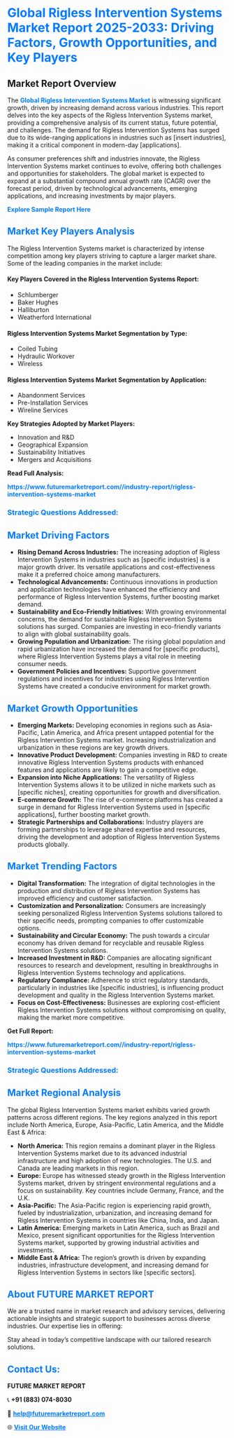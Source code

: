 <h1 style="color: #007BFF;">Global Rigless Intervention Systems Market Report 2025-2033: Driving Factors, Growth Opportunities, and Key Players</h1>

<section id="overview">
<h2>Market Report Overview</h2>
<p>The <a href="https://www.futuremarketreport.com//industry-report/rigless-intervention-systems-market" style="color: #007BFF; text-decoration: none;"><strong>Global Rigless Intervention Systems Market</strong></a> is witnessing significant growth, driven by increasing demand across various industries. This report delves into the key aspects of the Rigless Intervention Systems market, providing a comprehensive analysis of its current status, future potential, and challenges. The demand for Rigless Intervention Systems has surged due to its wide-ranging applications in industries such as [insert industries], making it a critical component in modern-day [applications].</p>
<p>As consumer preferences shift and industries innovate, the Rigless Intervention Systems market continues to evolve, offering both challenges and opportunities for stakeholders. The global market is expected to expand at a substantial compound annual growth rate (CAGR) over the forecast period, driven by technological advancements, emerging applications, and increasing investments by major players.</p>
</section>

<section id="overview">
<p><a href="https://www.futuremarketreport.com//request-sample/reportId=87963" style="color: #007BFF; text-decoration: none;"><strong>Explore Sample Report Here</strong></a></p>
</section>

<section id="key-players">
<h2 style="color: #007BFF;">Market Key Players Analysis</h2>
<p>The Rigless Intervention Systems market is characterized by intense competition among key players striving to capture a larger market share. Some of the leading companies in the market include:</p>
<h4>Key Players Covered in the Rigless Intervention Systems Report:</h4>
<ul><li>Schlumberger</li><li>Baker Hughes</li><li>Halliburton</li><li>Weatherford International</li></ul>
<h4>Rigless Intervention Systems Market Segmentation by Type:</h4>
<ul><li>Coiled Tubing</li><li>Hydraulic Workover</li><li>Wireless</li></ul>

<h4>Rigless Intervention Systems Market Segmentation by Application:</h4>
<ul><li>Abandonment Services</li><li>Pre-Installation Services</li><li>Wireline Services</li></ul>
<p><strong>Key Strategies Adopted by Market Players:</strong></p>
<ul>
<li>Innovation and R&D</li>
<li>Geographical Expansion</li>
<li>Sustainability Initiatives</li>
<li>Mergers and Acquisitions</li>
</ul>
</section>

<section>
<p><strong>Read Full Analysis: </strong></p><a href="https://www.futuremarketreport.com//industry-report/rigless-intervention-systems-market" style="color: #007BFF; text-decoration: none;"><strong>https://www.futuremarketreport.com//industry-report/rigless-intervention-systems-market</strong></a>
<h3 style="color: #007BFF;">Strategic Questions Addressed:</h3>
</section>

<section id="driving-factors">
<h2 style="color: #007BFF;">Market Driving Factors</h2>
<ul>
<li><strong>Rising Demand Across Industries:</strong> The increasing adoption of Rigless Intervention Systems in industries such as [specific industries] is a major growth driver. Its versatile applications and cost-effectiveness make it a preferred choice among manufacturers.</li>
<li><strong>Technological Advancements:</strong> Continuous innovations in production and application technologies have enhanced the efficiency and performance of Rigless Intervention Systems, further boosting market demand.</li>
<li><strong>Sustainability and Eco-Friendly Initiatives:</strong> With growing environmental concerns, the demand for sustainable Rigless Intervention Systems solutions has surged. Companies are investing in eco-friendly variants to align with global sustainability goals.</li>
<li><strong>Growing Population and Urbanization:</strong> The rising global population and rapid urbanization have increased the demand for [specific products], where Rigless Intervention Systems plays a vital role in meeting consumer needs.</li>
<li><strong>Government Policies and Incentives:</strong> Supportive government regulations and incentives for industries using Rigless Intervention Systems have created a conducive environment for market growth.</li>
</ul>
</section>

<section id="growth-opportunities">
<h2 style="color: #007BFF;">Market Growth Opportunities</h2>
<ul>
<li><strong>Emerging Markets:</strong> Developing economies in regions such as Asia-Pacific, Latin America, and Africa present untapped potential for the Rigless Intervention Systems market. Increasing industrialization and urbanization in these regions are key growth drivers.</li>
<li><strong>Innovative Product Development:</strong> Companies investing in R&D to create innovative Rigless Intervention Systems products with enhanced features and applications are likely to gain a competitive edge.</li>
<li><strong>Expansion into Niche Applications:</strong> The versatility of Rigless Intervention Systems allows it to be utilized in niche markets such as [specific niches], creating opportunities for growth and diversification.</li>
<li><strong>E-commerce Growth:</strong> The rise of e-commerce platforms has created a surge in demand for Rigless Intervention Systems used in [specific applications], further boosting market growth.</li>
<li><strong>Strategic Partnerships and Collaborations:</strong> Industry players are forming partnerships to leverage shared expertise and resources, driving the development and adoption of Rigless Intervention Systems products globally.</li>
</ul>
</section>

<section id="trending-factors">
<h2 style="color: #007BFF;">Market Trending Factors</h2>
<ul>
<li><strong>Digital Transformation:</strong> The integration of digital technologies in the production and distribution of Rigless Intervention Systems has improved efficiency and customer satisfaction.</li>
<li><strong>Customization and Personalization:</strong> Consumers are increasingly seeking personalized Rigless Intervention Systems solutions tailored to their specific needs, prompting companies to offer customizable options.</li>
<li><strong>Sustainability and Circular Economy:</strong> The push towards a circular economy has driven demand for recyclable and reusable Rigless Intervention Systems solutions.</li>
<li><strong>Increased Investment in R&D:</strong> Companies are allocating significant resources to research and development, resulting in breakthroughs in Rigless Intervention Systems technology and applications.</li>
<li><strong>Regulatory Compliance:</strong> Adherence to strict regulatory standards, particularly in industries like [specific industries], is influencing product development and quality in the Rigless Intervention Systems market.</li>
<li><strong>Focus on Cost-Effectiveness:</strong> Businesses are exploring cost-efficient Rigless Intervention Systems solutions without compromising on quality, making the market more competitive.</li>
</ul>
</section>

<section>
<p><strong>Get Full Report: </strong></p><a href="https://www.futuremarketreport.com//industry-report/rigless-intervention-systems-market" style="color: #007BFF; text-decoration: none;"><strong>https://www.futuremarketreport.com//industry-report/rigless-intervention-systems-market</strong></a>
<h3 style="color: #007BFF;">Strategic Questions Addressed:</h3>
</section>


<section id="regional-analysis">
<h2 style="color: #007BFF;">Market Regional Analysis</h2>
<p>The global Rigless Intervention Systems market exhibits varied growth patterns across different regions. The key regions analyzed in this report include North America, Europe, Asia-Pacific, Latin America, and the Middle East & Africa:</p>
<ul>
<li><strong>North America:</strong> This region remains a dominant player in the Rigless Intervention Systems market due to its advanced industrial infrastructure and high adoption of new technologies. The U.S. and Canada are leading markets in this region.</li>
<li><strong>Europe:</strong> Europe has witnessed steady growth in the Rigless Intervention Systems market, driven by stringent environmental regulations and a focus on sustainability. Key countries include Germany, France, and the U.K.</li>
<li><strong>Asia-Pacific:</strong> The Asia-Pacific region is experiencing rapid growth, fueled by industrialization, urbanization, and increasing demand for Rigless Intervention Systems in countries like China, India, and Japan.</li>
<li><strong>Latin America:</strong> Emerging markets in Latin America, such as Brazil and Mexico, present significant opportunities for the Rigless Intervention Systems market, supported by growing industrial activities and investments.</li>
<li><strong>Middle East & Africa:</strong> The region’s growth is driven by expanding industries, infrastructure development, and increasing demand for Rigless Intervention Systems in sectors like [specific sectors].</li>
</ul>
</section>

<footer>
<h2 style="color: #007BFF;">About FUTURE MARKET REPORT</h2>
<p>We are a trusted name in market research and advisory services, delivering actionable insights and strategic support to businesses across diverse industries. Our expertise lies in offering:</p>

<p>Stay ahead in today’s competitive landscape with our tailored research solutions.</p>

<h2 style="color: #007BFF;">Contact Us:</h2>
<p><strong>FUTURE MARKET REPORT</strong></p>
<p>📞 <strong>+91 (883) 074-8030</strong></p>
<p>📧 <strong><a href="mailto:help@futuremarketreport.com" style="color: #007BFF;">help@futuremarketreport.com</a></strong></p>
<p>🌐 <strong><a href="https://www.futuremarketreport.com/" style="color: #007BFF;">Visit Our Website</a></strong></p>
</footer>